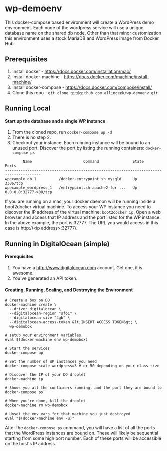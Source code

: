 # wp-demoenv
This docker-compose based environment will create a WordPress demo environment. Each node of the wordpress service will use a unique database name on the shared db node. Other than that minor customization this environment uses a stock MariaDB and WordPress image from Docker Hub.

## Prerequisites

1. Install docker - https://docs.docker.com/installation/mac/
2. Install docker-machine - https://docs.docker.com/machine/install-machine/ 
3. Install docker-compose - https://docs.docker.com/compose/install/
4. Clone this repo - `git clone git@github.com:allingeek/wp-demoenv.git`

## Running Local
#### Start up the database and a single WP instance
1. From the cloned repo, run `docker-compose up -d`
2. There is no step 2.
3. Checkout your instance. Each running instance will be bound to an unused port. Discover the port by listing the running containers: `docker-compose ps`
````
        Name                       Command               State           Ports         
--------------------------------------------------------------------------------------
wpexample_db_1          /docker-entrypoint.sh mysqld     Up      3306/tcp              
wpexample_wordpress_1   /entrypoint.sh apache2-for ...   Up      0.0.0.0:32777->80/tcp 
````
If you are running on a mac, your docker daemon will be running inside a boot2docker virtual machine. To access your WP instance you need to discover the IP address of the virtual machine: `boot2docker ip`. Open a web browser and access that IP address and the port listed for the WP instance. In the above example, the port is 32777. The URL you would access in this case is http://&lt;ip address&gt;:32777/.

## Running in DigitalOcean (simple)

#### Prerequisites
1. You have a http://www.digitalocean.com account. Get one, it is awesome.
2. You've generated an API token.

#### Creating, Running, Scaling, and Destroying the Environment
````
# Create a box on DO
docker-machine create \
  --driver digitalocean \
  --digitalocean-region "sfo1" \
  --digitalocean-size "4gb" \
  --digitalocean-access-token &lt;INSERT ACCESS TOKEN&gt; \
  wp-demobox

# setup your environment variables
eval $(docker-machine env wp-demobox)

# Start the services
docker-compose up

# Set the number of WP instances you need
docker-compose scale wordpress=3 # or 50 depending on your class size

# Discover the IP of your DO droplet
docker-machine ip 

# Shows you all the containers running, and the port they are bound to
docker-compose ps 

# When you're done, kill the droplet
docker-machine rm wp-demobox

# Unset the env vars for that machine you just destroyed
eval "$(docker-machine env -u)"
````

After the `docker-compose ps` command, you will have a list of all the ports that the WordPress instances are bound on. These will likely be sequential starting from some high port number. Each of these ports will be accessible on the host's IP address.
